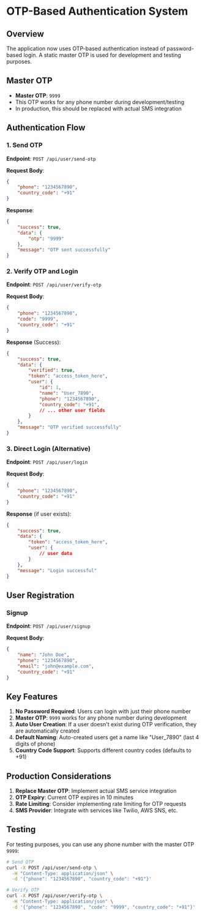 # OTP-Based Authentication System

## Overview
The application now uses OTP-based authentication instead of password-based login. A static master OTP is used for development and testing purposes.

## Master OTP
- **Master OTP**: `9999`
- This OTP works for any phone number during development/testing
- In production, this should be replaced with actual SMS integration

## Authentication Flow

### 1. Send OTP
**Endpoint**: `POST /api/user/send-otp`

**Request Body**:
```json
{
    "phone": "1234567890",
    "country_code": "+91"
}
```

**Response**:
```json
{
    "success": true,
    "data": {
        "otp": "9999"
    },
    "message": "OTP sent successfully"
}
```

### 2. Verify OTP and Login
**Endpoint**: `POST /api/user/verify-otp`

**Request Body**:
```json
{
    "phone": "1234567890",
    "code": "9999",
    "country_code": "+91"
}
```

**Response** (Success):
```json
{
    "success": true,
    "data": {
        "verified": true,
        "token": "access_token_here",
        "user": {
            "id": 1,
            "name": "User_7890",
            "phone": "1234567890",
            "country_code": "+91",
            // ... other user fields
        }
    },
    "message": "OTP verified successfully"
}
```

### 3. Direct Login (Alternative)
**Endpoint**: `POST /api/user/login`

**Request Body**:
```json
{
    "phone": "1234567890",
    "country_code": "+91"
}
```

**Response** (if user exists):
```json
{
    "success": true,
    "data": {
        "token": "access_token_here",
        "user": {
            // user data
        }
    },
    "message": "Login successful"
}
```

## User Registration

### Signup
**Endpoint**: `POST /api/user/signup`

**Request Body**:
```json
{
    "name": "John Doe",
    "phone": "1234567890",
    "email": "john@example.com",
    "country_code": "+91"
}
```

## Key Features

1. **No Password Required**: Users can login with just their phone number
2. **Master OTP**: `9999` works for any phone number during development
3. **Auto User Creation**: If a user doesn't exist during OTP verification, they are automatically created
4. **Default Naming**: Auto-created users get a name like "User_7890" (last 4 digits of phone)
5. **Country Code Support**: Supports different country codes (defaults to +91)

## Production Considerations

1. **Replace Master OTP**: Implement actual SMS service integration
2. **OTP Expiry**: Current OTP expires in 10 minutes
3. **Rate Limiting**: Consider implementing rate limiting for OTP requests
4. **SMS Provider**: Integrate with services like Twilio, AWS SNS, etc.

## Testing

For testing purposes, you can use any phone number with the master OTP `9999`:

```bash
# Send OTP
curl -X POST /api/user/send-otp \
  -H "Content-Type: application/json" \
  -d '{"phone": "1234567890", "country_code": "+91"}'

# Verify OTP
curl -X POST /api/user/verify-otp \
  -H "Content-Type: application/json" \
  -d '{"phone": "1234567890", "code": "9999", "country_code": "+91"}'
``` 
